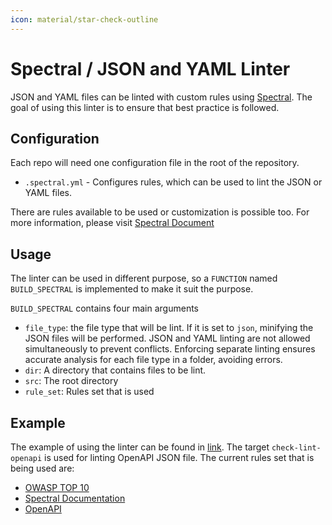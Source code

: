 ```yaml
---
icon: material/star-check-outline
---
```


<!-- cspell: words OWASP -->

# Spectral / JSON and YAML Linter

JSON and YAML files can be linted with custom rules
using [Spectral](https://github.com/stoplightio/spectral).
The goal of using this linter is to ensure that best practice is followed.

## Configuration

Each repo will need one configuration file in the root of the repository.

* `.spectral.yml` - Configures rules, which can be
used to lint the JSON or YAML files.

There are rules available to be used or customization is possible too.
For more information, please visit [Spectral Document](https://meta.stoplight.io/docs/spectral/e5b9616d6d50c-rulesets)

## Usage

The linter can be used in different purpose,
so a `FUNCTION` named `BUILD_SPECTRAL` is implemented
to make it suit the purpose.

`BUILD_SPECTRAL` contains four main arguments

* `file_type`: the file type that will be lint.
If it is set to `json`, minifying the JSON files will be performed.
JSON and YAML linting are not allowed simultaneously to prevent conflicts.
  Enforcing separate linting
ensures accurate analysis for each file type in a folder, avoiding errors.
* `dir`: A directory that contains files to be lint.
* `src`: The root directory
* `rule_set`: Rules set that is used

## Example

The example of using the linter can be found in [link](/Earthfile).
The target `check-lint-openapi` is used for linting OpenAPI JSON file.
The current rules set that is being used are:

* [OWASP TOP 10](https://apistylebook.stoplight.io/docs/owasp-top-10)
* [Spectral Documentation](https://github.com/stoplightio/spectral-documentation)
* [OpenAPI](https://docs.stoplight.io/docs/spectral/4dec24461f3af-open-api-rules#openapi-rules)
